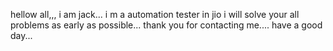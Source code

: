 hellow all,,,
i am jack...
i m a automation tester in jio
i will solve your all problems as early as possible...
thank you for contacting me....
have a good day...